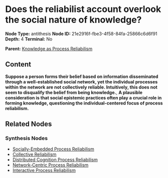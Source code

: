 # Does the reliabilist account overlook the social nature of knowledge?

**Node Type:** antithesis
**Node ID:** 21e2916f-fbe3-4f58-84fa-25866c6d6f91
**Depth:** 4
**Terminal:** No

**Parent:** [Knowledge as Process Reliabilism](knowledge-as-process-reliabilism-synthesis-f9682ae0-9fae-4876-9211-41b01f535e9f.md)

## Content

**Suppose a person forms their belief based on information disseminated through a well-established social network, yet the individual processes within the network are not collectively reliable. Intuitively, this does not seem to disqualify the belief from being knowledge.**, **A plausible consideration is that social epistemic practices often play a crucial role in forming knowledge, questioning the individual-centered focus of process reliabilism.**

## Related Nodes

### Synthesis Nodes

- [Socially-Embedded Process Reliabilism](socially-embedded-process-reliabilism-synthesis-3ff625a3-b239-41f2-a6b2-21a877538d89.md)
- [Collective Reliabilism](collective-reliabilism-synthesis-6a421343-13be-4253-a1a5-639b2e2de890.md)
- [Distributed Cognition Process Reliabilism](distributed-cognition-process-reliabilism-synthesis-1ec994cb-7ea6-4f14-bc72-ac2135b85709.md)
- [Network-Centric Process Reliabilism](network-centric-process-reliabilism-synthesis-2b971197-4f79-441b-b6fb-84c0609ffd63.md)
- [Interactive Process Reliabilism](interactive-process-reliabilism-synthesis-682e9275-4164-4ea6-a96e-0b9f4129fb30.md)
